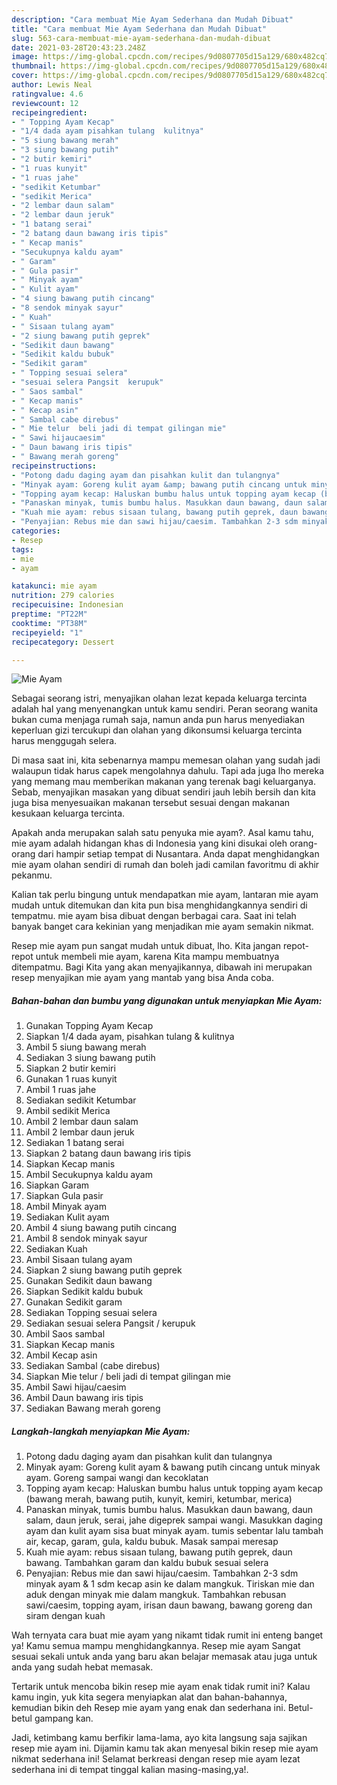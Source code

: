 ```yaml
---
description: "Cara membuat Mie Ayam Sederhana dan Mudah Dibuat"
title: "Cara membuat Mie Ayam Sederhana dan Mudah Dibuat"
slug: 563-cara-membuat-mie-ayam-sederhana-dan-mudah-dibuat
date: 2021-03-28T20:43:23.248Z
image: https://img-global.cpcdn.com/recipes/9d0807705d15a129/680x482cq70/mie-ayam-foto-resep-utama.jpg
thumbnail: https://img-global.cpcdn.com/recipes/9d0807705d15a129/680x482cq70/mie-ayam-foto-resep-utama.jpg
cover: https://img-global.cpcdn.com/recipes/9d0807705d15a129/680x482cq70/mie-ayam-foto-resep-utama.jpg
author: Lewis Neal
ratingvalue: 4.6
reviewcount: 12
recipeingredient:
- " Topping Ayam Kecap"
- "1/4 dada ayam pisahkan tulang  kulitnya"
- "5 siung bawang merah"
- "3 siung bawang putih"
- "2 butir kemiri"
- "1 ruas kunyit"
- "1 ruas jahe"
- "sedikit Ketumbar"
- "sedikit Merica"
- "2 lembar daun salam"
- "2 lembar daun jeruk"
- "1 batang serai"
- "2 batang daun bawang iris tipis"
- " Kecap manis"
- "Secukupnya kaldu ayam"
- " Garam"
- " Gula pasir"
- " Minyak ayam"
- " Kulit ayam"
- "4 siung bawang putih cincang"
- "8 sendok minyak sayur"
- " Kuah"
- " Sisaan tulang ayam"
- "2 siung bawang putih geprek"
- "Sedikit daun bawang"
- "Sedikit kaldu bubuk"
- "Sedikit garam"
- " Topping sesuai selera"
- "sesuai selera Pangsit  kerupuk"
- " Saos sambal"
- " Kecap manis"
- " Kecap asin"
- " Sambal cabe direbus"
- " Mie telur  beli jadi di tempat gilingan mie"
- " Sawi hijaucaesim"
- " Daun bawang iris tipis"
- " Bawang merah goreng"
recipeinstructions:
- "Potong dadu daging ayam dan pisahkan kulit dan tulangnya"
- "Minyak ayam: Goreng kulit ayam &amp; bawang putih cincang untuk minyak ayam. Goreng sampai wangi dan kecoklatan"
- "Topping ayam kecap: Haluskan bumbu halus untuk topping ayam kecap (bawang merah, bawang putih, kunyit, kemiri, ketumbar, merica)"
- "Panaskan minyak, tumis bumbu halus. Masukkan daun bawang, daun salam, daun jeruk, serai, jahe digeprek sampai wangi. Masukkan daging ayam dan kulit ayam sisa buat minyak ayam. tumis sebentar lalu tambah air, kecap, garam, gula, kaldu bubuk. Masak sampai meresap"
- "Kuah mie ayam: rebus sisaan tulang, bawang putih geprek, daun bawang. Tambahkan garam dan kaldu bubuk sesuai selera"
- "Penyajian: Rebus mie dan sawi hijau/caesim. Tambahkan 2-3 sdm minyak ayam &amp; 1 sdm kecap asin ke dalam mangkuk. Tiriskan mie dan aduk dengan minyak mie dalam mangkuk. Tambahkan rebusan sawi/caesim, topping ayam, irisan daun bawang, bawang goreng dan siram dengan kuah"
categories:
- Resep
tags:
- mie
- ayam

katakunci: mie ayam 
nutrition: 279 calories
recipecuisine: Indonesian
preptime: "PT22M"
cooktime: "PT38M"
recipeyield: "1"
recipecategory: Dessert

---
```



![Mie Ayam](https://img-global.cpcdn.com/recipes/9d0807705d15a129/680x482cq70/mie-ayam-foto-resep-utama.jpg)

Sebagai seorang istri, menyajikan olahan lezat kepada keluarga tercinta adalah hal yang menyenangkan untuk kamu sendiri. Peran seorang  wanita bukan cuma menjaga rumah saja, namun anda pun harus menyediakan keperluan gizi tercukupi dan olahan yang dikonsumsi keluarga tercinta harus menggugah selera.

Di masa  saat ini, kita sebenarnya mampu memesan olahan yang sudah jadi walaupun tidak harus capek mengolahnya dahulu. Tapi ada juga lho mereka yang memang mau memberikan makanan yang terenak bagi keluarganya. Sebab, menyajikan masakan yang dibuat sendiri jauh lebih bersih dan kita juga bisa menyesuaikan makanan tersebut sesuai dengan makanan kesukaan keluarga tercinta. 



Apakah anda merupakan salah satu penyuka mie ayam?. Asal kamu tahu, mie ayam adalah hidangan khas di Indonesia yang kini disukai oleh orang-orang dari hampir setiap tempat di Nusantara. Anda dapat menghidangkan mie ayam olahan sendiri di rumah dan boleh jadi camilan favoritmu di akhir pekanmu.

Kalian tak perlu bingung untuk mendapatkan mie ayam, lantaran mie ayam mudah untuk ditemukan dan kita pun bisa menghidangkannya sendiri di tempatmu. mie ayam bisa dibuat dengan berbagai cara. Saat ini telah banyak banget cara kekinian yang menjadikan mie ayam semakin nikmat.

Resep mie ayam pun sangat mudah untuk dibuat, lho. Kita jangan repot-repot untuk membeli mie ayam, karena Kita mampu membuatnya ditempatmu. Bagi Kita yang akan menyajikannya, dibawah ini merupakan resep menyajikan mie ayam yang mantab yang bisa Anda coba.

<!--inarticleads1-->

##### Bahan-bahan dan bumbu yang digunakan untuk menyiapkan Mie Ayam:

1. Gunakan  Topping Ayam Kecap
1. Siapkan 1/4 dada ayam, pisahkan tulang &amp; kulitnya
1. Ambil 5 siung bawang merah
1. Sediakan 3 siung bawang putih
1. Siapkan 2 butir kemiri
1. Gunakan 1 ruas kunyit
1. Ambil 1 ruas jahe
1. Sediakan sedikit Ketumbar
1. Ambil sedikit Merica
1. Ambil 2 lembar daun salam
1. Ambil 2 lembar daun jeruk
1. Sediakan 1 batang serai
1. Siapkan 2 batang daun bawang iris tipis
1. Siapkan  Kecap manis
1. Ambil Secukupnya kaldu ayam
1. Siapkan  Garam
1. Siapkan  Gula pasir
1. Ambil  Minyak ayam
1. Sediakan  Kulit ayam
1. Ambil 4 siung bawang putih cincang
1. Ambil 8 sendok minyak sayur
1. Sediakan  Kuah
1. Ambil  Sisaan tulang ayam
1. Siapkan 2 siung bawang putih geprek
1. Gunakan Sedikit daun bawang
1. Siapkan Sedikit kaldu bubuk
1. Gunakan Sedikit garam
1. Sediakan  Topping sesuai selera
1. Sediakan sesuai selera Pangsit / kerupuk
1. Ambil  Saos sambal
1. Siapkan  Kecap manis
1. Ambil  Kecap asin
1. Sediakan  Sambal (cabe direbus)
1. Siapkan  Mie telur / beli jadi di tempat gilingan mie
1. Ambil  Sawi hijau/caesim
1. Ambil  Daun bawang iris tipis
1. Sediakan  Bawang merah goreng




<!--inarticleads2-->

##### Langkah-langkah menyiapkan Mie Ayam:

1. Potong dadu daging ayam dan pisahkan kulit dan tulangnya
1. Minyak ayam: Goreng kulit ayam &amp; bawang putih cincang untuk minyak ayam. Goreng sampai wangi dan kecoklatan
1. Topping ayam kecap: Haluskan bumbu halus untuk topping ayam kecap (bawang merah, bawang putih, kunyit, kemiri, ketumbar, merica)
1. Panaskan minyak, tumis bumbu halus. Masukkan daun bawang, daun salam, daun jeruk, serai, jahe digeprek sampai wangi. Masukkan daging ayam dan kulit ayam sisa buat minyak ayam. tumis sebentar lalu tambah air, kecap, garam, gula, kaldu bubuk. Masak sampai meresap
1. Kuah mie ayam: rebus sisaan tulang, bawang putih geprek, daun bawang. Tambahkan garam dan kaldu bubuk sesuai selera
1. Penyajian: Rebus mie dan sawi hijau/caesim. Tambahkan 2-3 sdm minyak ayam &amp; 1 sdm kecap asin ke dalam mangkuk. Tiriskan mie dan aduk dengan minyak mie dalam mangkuk. Tambahkan rebusan sawi/caesim, topping ayam, irisan daun bawang, bawang goreng dan siram dengan kuah




Wah ternyata cara buat mie ayam yang nikamt tidak rumit ini enteng banget ya! Kamu semua mampu menghidangkannya. Resep mie ayam Sangat sesuai sekali untuk anda yang baru akan belajar memasak atau juga untuk anda yang sudah hebat memasak.

Tertarik untuk mencoba bikin resep mie ayam enak tidak rumit ini? Kalau kamu ingin, yuk kita segera menyiapkan alat dan bahan-bahannya, kemudian bikin deh Resep mie ayam yang enak dan sederhana ini. Betul-betul gampang kan. 

Jadi, ketimbang kamu berfikir lama-lama, ayo kita langsung saja sajikan resep mie ayam ini. Dijamin kamu tak akan menyesal bikin resep mie ayam nikmat sederhana ini! Selamat berkreasi dengan resep mie ayam lezat sederhana ini di tempat tinggal kalian masing-masing,ya!.

